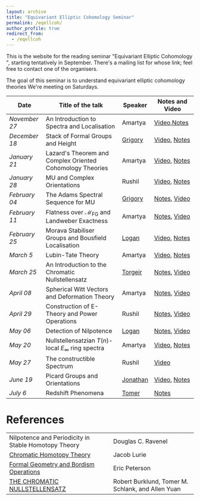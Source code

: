 ```yaml
---
layout: archive
title: "Equivariant Elliptic Cohomology Seminar"
permalink: /eqellcoh/
author_profile: true
redirect_from:
  - /eqellcoh
---
```




This is the website for the reading seminar "Equivariant Elliptic Cohomology ", starting tentatively in September. There's a mailing list for whose link; feel free to contact one of the organisers.

The goal of this seminar is to understand equivariant elliptic cohomology theories
We're meeting on Saturdays.


Date  | Title of the talk | Speaker | Notes and Video 
--- | --- | --- | --- 
*November 27* | An Introduction to Spectra and Localisation | Amartya | [Video](https://www.youtube.com/watch?v=JIJNax67DL8),[Notes](https://drive.google.com/file/d/16rI4UJBx6TPsgc8Q8wu6eb6aDOlPNYsv/view?usp=sharing)  
*December 18* | Stack of Formal Groups and Height| [Grigory](https://www.grishataroyan.org/) | [Video](https://www.youtube.com/watch?v=4MdMwJeO8D0), [Notes](https://drive.google.com/file/d/1MKlISZCRIGMUNl4MCxBGYjhU_mf3E76n/view?usp=sharing) |
*January 21* | Lazard's Theorem and Complex Oriented Cohomology Theories | Amartya | [Video](https://www.youtube.com/watch?v=SQhgwEyIsjw), [Notes](https://drive.google.com/file/d/1nRWe3kIDLRyfBLc-1YtQwgjq6rGH6sEJ/view?usp=sharing) 
*January 28* | MU and Complex Orientations| Rushil | [Video](https://youtu.be/L2p7V91GUzU), [Notes](https://drive.google.com/file/d/1tm4yMe0GiOVdrkwT9bEiVEydisKiDylz/view?usp=sharing)
*February 04* | The Adams Spectral Sequence for MU | [Grigory](https://www.grishataroyan.org/)  | [Notes](https://drive.google.com/file/d/1hPKvfmohot5j2buNAiqQCBhaPQg891cm/view?usp=share_link), [Video](https://www.youtube.com/watch?v=RE7qouC3Vko)
*February 11* | Flatness over $\mathcal{M}_{\text{FG}}$ and Landweber Exactness | Amartya | [Notes](https://drive.google.com/file/d/1_uktkPN_5FljbzNEgdNMuF0F823xXYGn/view?usp=share_link), [Video](https://www.youtube.com/watch?v=y40ukwOH8rQ)
*February 25* | Morava Stabiliser Groups and Bousfield Localisation  | [Logan](https://loganhyslop.github.io/) | [Video](https://youtu.be/arfbks7jtT4), [Notes](https://drive.google.com/file/d/1Nl74SLszs4Cmy6WcmOB7E22Auy2EzaMb/view?usp=sharing)
*March 5* | Lubin-Tate Theory | Amartya | [Video](https://youtu.be/B7RwhKk0nUk), [Notes](https://drive.google.com/file/d/1P6ASGzK8YAZ3ctX5bke6ByGG_qxmIU3o/view?usp=sharing)
*March 25* | An Introduction to the Chromatic Nullstellensatz | [Torgeir](https://folk.ntnu.no/torgeaam/) | [Notes](https://drive.google.com/file/d/1-AKn5Qetg3Zh8Za8LXw7VFYZeQ5cdYyf/view?usp=sharing), [Video](https://youtu.be/2DwuPdV3HEE)
*April 08* | Spherical Witt Vectors and Deformation Theory | Amartya | [Notes](https://drive.google.com/file/d/1DjhJ3YMKnIIXCQshkyBEI_nDWQidZtoZ/view?usp=sharing), [Video](https://youtu.be/aGma2Ki1r2M)
*April 29* | Construction of E-Theory and Power Operations | Rushil | [Notes](https://drive.google.com/file/d/1xAnAypvBVsGM3D8B3Gk_tXuZ4ZNEDplx/view?usp=sharing), [Video](https://www.youtube.com/watch?v=axyFaMMbo2U)
*May 06* | Detection of Nilpotence | [Logan](https://loganhyslop.github.io/) | [Notes](https://drive.google.com/file/d/1plsne1uLRanP0_3oSTrXIoAGilxkQSLg/view?usp=sharing), [Video](https://youtu.be/KGO59Qa5-Ro)
*May 20* | Nullstellensatzian $T(n)$-local $E_{\infty}$ ring spectra | Amartya | [Video](https://www.youtube.com/watch?v=dn0Pn4W0BSY), [Notes](https://drive.google.com/file/d/19kK9IRQuwDkc63Gu4XJaP1Hz65oO62ad/view?usp=sharing)
*May 27* | The constructible Spectrum | Rushil | [Video](https://youtu.be/dDVQ8tPKK4k)
*June 19* | Picard Groups and Orientations | [Jonathan](https://www.jonathanbeardsley.com/) | [Video](https://youtu.be/INnR265jD70), [Notes](https://www.jonathanbeardsley.com/chromaticnullstellensatzPicnotes.pdf)
*July 6* | Redshift Phenomena | [Tomer](https://sites.google.com/view/tomer-schlank) | [Notes](https://drive.google.com/file/d/1U2rayV0XV-rL_BpkyjMbiTcGZS1cDUHZ/view?usp=sharing)

  

References
======

|   |  |
| ------------- | ------------- |
|Nilpotence and Periodicity in Stable Homotopy Theory | Douglas C. Ravenel| 
| [Chromatic Homotopy Theory](https://ncatlab.org/nlab/files/LurieChromaticHomotopyTheory.pdf)  | Jacob Lurie  |
| [Formal Geometry and Bordism Operations](https://drive.google.com/file/d/15jz_aNbom1k-nOOjZ0LXky22b7WPmp0V/view?usp=sharing) | Eric Peterson |
| [THE CHROMATIC NULLSTELLENSATZ](https://arxiv.org/pdf/2207.09929.pdf) | Robert Burklund, Tomer M. Schlank, and Allen Yuan |

